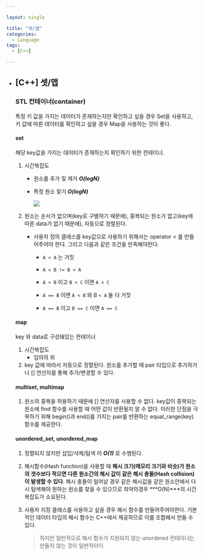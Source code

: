 ```yaml
---

layout: single

title: "셋/맵"
categories:
  - Language
tags:
  - [C++]

---
```


- ## [C++] 셋/맵  

  ### STL 컨테이너(container)
  
  특정 키 값을 가지는 데이터가 존재하는지만 확인하고 싶을 경우 Set을 사용하고, 키 값에 따른 데이터를 확인하고 싶을 경우 Map을 사용하는 것이 좋다.
  
  #### set
  
    해당 key값을 가지는 데이터가 존재하는지 확인하기 위한 컨테이너. 
  
  1. 시간복잡도
  
     - 원소를 추가 및 제거 ***O(logN)***
  
     - 특정 원소 찾기 ***O(logN)***
  
       ![](https://user-images.githubusercontent.com/18680116/63221862-01e00280-c1da-11e9-8974-36bcba58a0c1.png)
  
  2. 원소는 순서가 없으며(key로 구별하기 때문에), 중복되는 원소가 없고(key에 따른 data가 없기 때문에), 자동으로 정렬된다.
  
     - 사용자 정의 클래스를 key값으로 사용하기 위해서는 operator < 를 만들어주어야 한다. 그리고 다음과 같은 조건을 만족해야한다.
  
       * `A < A` 는 거짓
  
       - `A < B != B < A`
  
       - `A < B` 이고 `B < C` 이면 `A < C`
  
       - `A == B` 이면 `A < B` 와 B `< A` 둘 다 거짓
  
       - `A == B` 이고 `B == C` 이면 `A == C`
  
  #### map
  
    key 와 data로 구성돼있는 컨테이너
  
  1. 시간복잡도
     - 임의의 위
  2. key 값에 따라서 자동으로 정렬된다. 원소를 추가할 때 pair 타입으로 추가하거나 [] 연산자를 통해 추가/변경할 수 있다.
  
  #### multiset, multimap
  
  1. 원소의 중복을 허용하기 때문에 [] 연산자를 사용할 수 없다. key값이 중복되는 원소에 find 함수를 사용할 때 어떤 값이 반환될지 알 수 없다. 이러한 단점을 극복하기 위해 begin()과 end()를 가지는 pair를 반환하는 equal_range(key) 함수를 제공한다.
  
  #### unordered_set, unordered_map
  
  1. 정렬되지 않지만 삽입/삭제/탐색 이 ***O(1)*** 로 수행된다.
  
  2. 해시함수(Hash function)을 사용할 때 **해시 크기(메모리 크기와 비슷)가 원소의 갯수보다 적으면 다른 원소간의 해시 값이 같은 해시 충돌(Hash collision)이 발생할 수 있다**. 해시 충돌이 일어날 경우 같은 해시값을 같은 원소안에서 다시 탐색해야 원하는 원소를 찾을 수 있으므로 최악의경우 ***O(N)***의 시간복잡도가 소요된다.
  
  3. 사용자 지정 클래스를 사용하고 싶을 경우 해시 함수를 만들어주어야한다. 기본적인 데이터 타입의 해시 함수는 C++에서 제공하므로 이를 조합해서 만들 수 있다. 
  
     > 하지만 일반적으로 해시 함수가 지원되지 않는 unordered 컨테이너는 만들지 않는 것이 일반적이다.
  